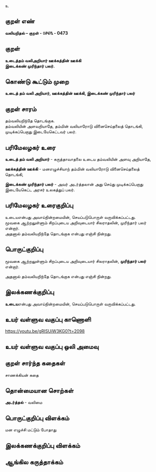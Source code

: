 உ

## குறள் எண் 

**வலியறிதல்  – குறள் - ௦௪௭௩ - 0473**  

## குறள் 

**உடைத்தம் வலிஅறியார் ஊக்கத்தின் ஊக்கி  
இடைக்கண் முரிந்தார் பலர்.**

## கொண்டு கூட்டும் முறை

**உடைத் தம் வலி அறியார், ஊக்கத்தின் ஊக்கி, இடைக்கண் முரிந்தார் பலர்** 

## குறள் சாரம் 

தம்வலியறிந்தே தொடங்குக.  
தம்வலியின் அளவறியாதே, தம்மின் வலியாரோடு வினைசெய்தலைத் தொடங்கி, முடிக்கப்பெறாது இடையேகெட்டவர் பலர்.  

## பரிமேலழகர் உரை

**உடைத் தம் வலி அறியார்** - கருத்தாவாதலை உடைய தம்வலியின் அளவு  அறியாதே,  

**ஊக்கத்தின் ஊக்கி** - மனஎழுச்சியாற் தம்மின் வலியாரோடு வினைசெய்தலைத் தொடங்கி,  

**இடைக்கண் முரிந்தார் பலர்** - அவர் அடர்த்தலான் அது செய்து முடிக்கப்பெறாது இடையேகெட்ட அரசர் உலகத்துப் பலர்.  

## பரிமேலழகர் உரைகுறிப்பு   

உடையஎன்பது அவாய்நின்றமையின், செயப்படுபொருள் வருவிக்கப்பட்டது.  
மூவகை ஆற்றலுள்ளும் சிறப்புடைய அறிவுடையார் சிலராதலின், முரிந்தார் பலர் என்றார்.  
அதனால் தம்வலியறிந்தே தொடங்குக என்பது எஞ்சி நின்றது.  

## பொருட்குறிப்பு 

மூவகை ஆற்றலுள்ளும் சிறப்புடைய அறிவுடையார் சிலராதலின், **முரிந்தார் பலர்** என்றார்.  

அதனால் தம்வலியறிந்தே தொடங்குக என்பது எஞ்சி நின்றது.    

## இலக்கணக்குறிப்பு  

**உடைய**என்பது அவாய்நின்றமையின், செயப்படுபொருள் வருவிக்கப்பட்டது.     

## உயர் வள்ளுவ வகுப்பு காணொளி

https://youtu.be/gRISUiW3KG0?t=2098

## உயர் வள்ளுவ வகுப்பு ஒலி அமைவு 

 
## குறள் சார்ந்த கதைகள்   

சாணக்கியன் கதை  

## தொன்மையான சொற்கள்

**அடர்த்தல்** - வலிமை  

## பொருட்குறிப்பு விளக்கம்

மன எழுச்சி மட்டும் போதாது   

## இலக்கணக்குறிப்பு விளக்கம்


## ஆங்கில கருத்தாக்கம் 


